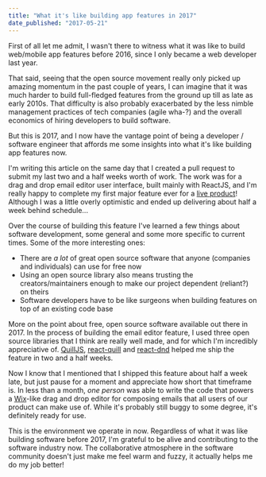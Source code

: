 ```yaml
---
title: "What it's like building app features in 2017"
date_published: "2017-05-21"
---
```


First of all let me admit, I wasn't there to witness what it was like to build web/mobile app features before 2016, since I only became a web developer last year.

That said, seeing that the open source movement really only picked up amazing momentum in the past couple of years, I can imagine that it was much harder to build full-fledged features from the ground up till as late as early 2010s. That difficulty is also probably exacerbated by the less nimble management practices of tech companies (agile wha-?) and the overall economics of hiring developers to build software.

But this is 2017, and I now have the vantage point of being a developer / software engineer that affords me some insights into what it's like building app features now.

I'm writing this article on the same day that I created a pull request to submit my last two and a half weeks worth of work. The work was for a drag and drop email editor user interface, built mainly with ReactJS, and I'm really happy to complete my first major feature ever for a [live product](https://askmetisa.com)! Although I was a little overly optimistic and ended up delivering about half a week behind schedule...

Over the course of building this feature I've learned a few things about software development, some general and some more specific to current times. Some of the more interesting ones:

- There are _a lot_ of great open source software that anyone (companies and individuals) can use for free now
- Using an open source library also means trusting the creators/maintainers enough to make our project dependent (reliant?) on theirs
- Software developers have to be like surgeons when building features on top of an existing code base

More on the point about free, open source software available out there in 2017. In the process of building the email editor feature, I used three open source libraries that I think are really well made, and for which I'm incredibly appreciative of. [QuillJS](https://quilljs.com/), [react-quill](https://zenoamaro.github.io/react-quill/) and [react-dnd](http://react-dnd.github.io/react-dnd) helped me ship the feature in two and a half weeks.

Now I know that I mentioned that I shipped this feature about half a week late, but just pause for a moment and appreciate how short that timeframe is. In less than a month, _one person_ was able to write the code that powers a [Wix](https://www.wix.com/)\-like drag and drop editor for composing emails that all users of our product can make use of. While it's probably still buggy to some degree, it's definitely ready for use.

This is the environment we operate in now. Regardless of what it was like building software before 2017, I'm grateful to be alive and contributing to the software industry now. The collaborative atmosphere in the software community doesn't just make me feel warm and fuzzy, it actually helps me do my job better!
